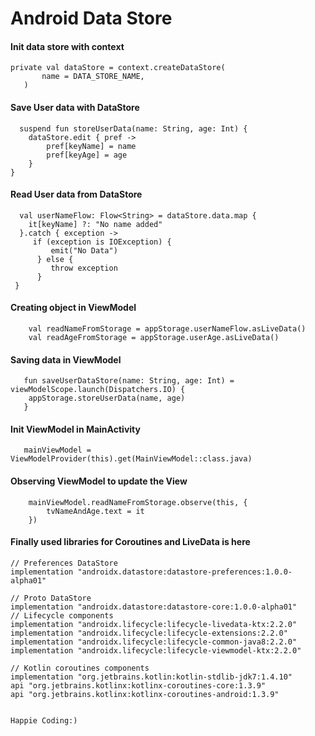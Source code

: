 # Android Data Store

#### Init data store with context

    private val dataStore = context.createDataStore(
           name = DATA_STORE_NAME,
       )
#### Save User data with DataStore

      suspend fun storeUserData(name: String, age: Int) {
        dataStore.edit { pref ->
            pref[keyName] = name
            pref[keyAge] = age
        }
    }
    
#### Read User data from DataStore

      val userNameFlow: Flow<String> = dataStore.data.map {
        it[keyName] ?: "No name added"
      }.catch { exception ->
         if (exception is IOException) {
             emit("No Data")
          } else {
             throw exception
          }
     }
     
#### Creating object in ViewModel
        val readNameFromStorage = appStorage.userNameFlow.asLiveData()
        val readAgeFromStorage = appStorage.userAge.asLiveData()
#### Saving data in ViewModel
       fun saveUserDataStore(name: String, age: Int) = viewModelScope.launch(Dispatchers.IO) {
        appStorage.storeUserData(name, age)
       }
#### Init ViewModel in MainActivity

       mainViewModel = ViewModelProvider(this).get(MainViewModel::class.java)
#### Observing ViewModel to update the View
        mainViewModel.readNameFromStorage.observe(this, {
            tvNameAndAge.text = it
        })
        
        
#### Finally used libraries for Coroutines and LiveData is here

    // Preferences DataStore
    implementation "androidx.datastore:datastore-preferences:1.0.0-alpha01"

    // Proto DataStore
    implementation "androidx.datastore:datastore-core:1.0.0-alpha01"
    // Lifecycle components
    implementation "androidx.lifecycle:lifecycle-livedata-ktx:2.2.0"
    implementation "androidx.lifecycle:lifecycle-extensions:2.2.0"
    implementation "androidx.lifecycle:lifecycle-common-java8:2.2.0"
    implementation "androidx.lifecycle:lifecycle-viewmodel-ktx:2.2.0"

    // Kotlin coroutines components
    implementation "org.jetbrains.kotlin:kotlin-stdlib-jdk7:1.4.10"
    api "org.jetbrains.kotlinx:kotlinx-coroutines-core:1.3.9"
    api "org.jetbrains.kotlinx:kotlinx-coroutines-android:1.3.9"
    
    
    Happie Coding:)


